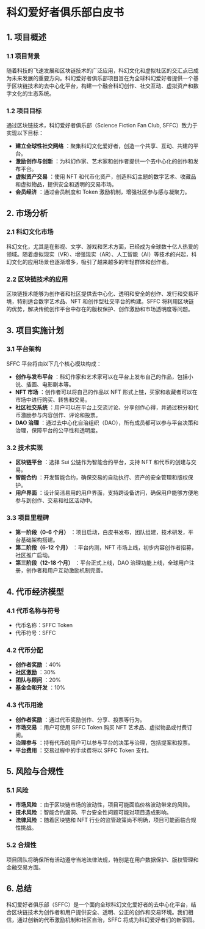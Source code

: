 # 科幻爱好者俱乐部白皮书

## 1. 项目概述

### 1.1 项目背景

随着科技的飞速发展和区块链技术的广泛应用，科幻文化和虚拟社区的交汇点已成为未来发展的重要方向。科幻爱好者俱乐部项目旨在为全球科幻爱好者提供一个基于区块链技术的去中心化平台，构建一个融合科幻创作、社交互动、虚拟资产和数字文化的生态系统。

### 1.2 项目目标

通过区块链技术，科幻爱好者俱乐部（Science Fiction Fan Club, SFFC）致力于实现以下目标：

- **建立全球性社交网络** ：聚集科幻文化爱好者，创造一个共享、互动、共建的平台。
- **激励创作与创新** ：为科幻作家、艺术家和创作者提供一个去中心化的创作和发布平台。
- **虚拟资产交易** ：使用 NFT 和代币化资产，创造科幻主题的数字艺术、收藏品和虚拟物品，提供安全和透明的交易市场。
- **会员经济** ：通过会员制度和 Token 激励机制，增强社区参与感与凝聚力。

## 2. 市场分析

### 2.1 科幻文化市场

科幻文化，尤其是在影视、文学、游戏和艺术方面，已经成为全球数十亿人热爱的领域。随着虚拟现实（VR）、增强现实（AR）、人工智能（AI）等技术的兴起，科幻文化的应用场景也逐渐增多，吸引了越来越多的年轻群体和创作者。

### 2.2 区块链技术的应用

区块链技术能够为创作者和社区提供去中心化、透明和安全的创作、发行和交易环境，特别适合数字艺术品、NFT 和创作型社交平台的构建。SFFC 将利用区块链的优势，解决传统创作平台中存在的版权保护、创作激励和市场透明度等问题。

## 3. 项目实施计划

### 3.1 平台架构

SFFC 平台将由以下几个核心模块构成：

- **创作与发布平台** ：科幻作家和艺术家可以在平台上发布自己的作品，包括小说、插画、电影剧本等。
- **NFT 市场** ：创作者可以将自己的作品以 NFT 形式上链，买家和收藏者可以在市场中进行购买、转售和交易。
- **社区社交系统** ：用户可以在平台上交流讨论、分享创作心得，并通过积分和代币激励参与内容创作、评论和投票。
- **DAO 治理** ：通过去中心化自治组织（DAO），所有成员都可以参与平台决策和治理，保障平台的公平性和透明度。

### 3.2 技术实现

- **区块链平台** ：选择 Sui 公链作为智能合约平台，支持 NFT 和代币的创建与交易。
- **智能合约** ：开发智能合约，确保交易的自动执行、资产的安全管理和版权保护。
- **用户界面** ：设计简洁易用的用户界面，支持跨设备访问，确保用户能够方便地参与到创作、交易和社区活动中。

### 3.3 项目里程碑

- **第一阶段（0-6 个月）** ：项目启动，白皮书发布，团队组建，技术研发，平台基础架构搭建。
- **第二阶段（6-12 个月）** ：平台内测，NFT 市场上线，初步内容创作者招募，社区推广启动。
- **第三阶段（12-18 个月）** ：平台正式上线，DAO 治理功能上线，全球用户注册，创作者和用户互动激励机制完善。

## 4. 代币经济模型

### 4.1 代币名称与符号

- 代币名称：SFFC Token
- 代币符号：SFFC

### 4.2 代币分配

- **创作者奖励** ：40%
- **社区激励** ：30%
- **团队与顾问** ：20%
- **基金会和开发** ：10%

### 4.3 代币用途

- **创作者奖励** ：通过代币奖励创作、分享、投票等行为。
- **市场交易** ：用户可使用 SFFC Token 购买 NFT 艺术品、虚拟物品或付费订阅。
- **治理参与** ：持有代币的用户可以参与平台的决策与治理，包括提案和投票。
- **平台费用** ：交易过程中的手续费将以 SFFC Token 支付。

## 5. 风险与合规性

### 5.1 风险

- **市场风险** ：由于区块链市场的波动性，项目可能面临价格波动带来的风险。
- **技术风险** ：智能合约漏洞、平台安全性问题可能对项目造成影响。
- **法律风险** ：随着区块链和 NFT 行业的监管政策尚不明确，项目可能面临合规性挑战。

### 5.2 合规性

项目团队将确保所有活动遵守当地法律法规，特别是在用户数据保护、版权管理和金融交易方面。

## 6. 总结

科幻爱好者俱乐部（SFFC）是一个面向全球科幻文化爱好者的去中心化平台，结合区块链技术为创作者和用户提供安全、透明、公正的创作和交易环境。我们相信，通过创新的代币激励机制和社区自治，SFFC 将成为科幻爱好者们的新家园。
